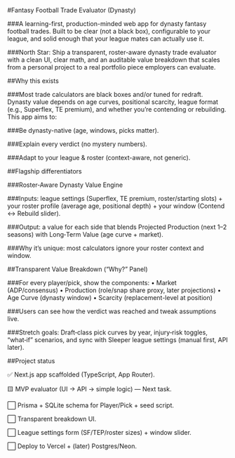 #Fantasy Football Trade Evaluator (Dynasty)

###A learning-first, production-minded web app for dynasty fantasy football trades. Built to be clear (not a black box), configurable to your league, and solid enough that your league mates can actually use it.

###North Star: Ship a transparent, roster-aware dynasty trade evaluator with a clean UI, clear math, and an auditable value breakdown that scales from a personal project to a real portfolio piece employers can evaluate.

##Why this exists

###Most trade calculators are black boxes and/or tuned for redraft. Dynasty value depends on age curves, positional scarcity, league format (e.g., Superflex, TE premium), and whether you’re contending or rebuilding. This app aims to:

###Be dynasty-native (age, windows, picks matter).

###Explain every verdict (no mystery numbers).

###Adapt to your league & roster (context-aware, not generic).

##Flagship differentiators 

###Roster‑Aware Dynasty Value Engine

###Inputs: league settings (Superflex, TE premium, roster/starting slots) + your roster profile (average age, positional depth) + your window (Contend ↔ Rebuild slider).

###Output: a value for each side that blends Projected Production (next 1–2 seasons) with Long‑Term Value (age curve + market).

###Why it’s unique: most calculators ignore your roster context and window.

##Transparent Value Breakdown (“Why?” Panel)

###For every player/pick, show the components:
• Market (ADP/consensus)
• Production (role/snap share proxy, later projections)
• Age Curve (dynasty window)
• Scarcity (replacement-level at position)

###Users can see how the verdict was reached and tweak assumptions live.

###Stretch goals: Draft‑class pick curves by year, injury‑risk toggles, “what‑if” scenarios, and sync with Sleeper league settings (manual first, API later).

##Project status

✅ Next.js app scaffolded (TypeScript, App Router).

🟨 MVP evaluator (UI → API → simple logic) — Next task.

⬜ Prisma + SQLite schema for Player/Pick + seed script.

⬜ Transparent breakdown UI.

⬜ League settings form (SF/TEP/roster sizes) + window slider.

⬜ Deploy to Vercel + (later) Postgres/Neon.